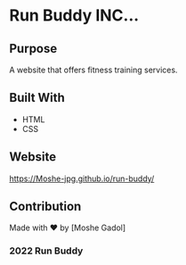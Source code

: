 # Run Buddy INC...

## Purpose
A website that offers fitness training services.

## Built With
* HTML
* CSS

## Website
https://Moshe-jpg.github.io/run-buddy/

## Contribution
Made with ❤️ by [Moshe Gadol]

### 2022 Run Buddy
